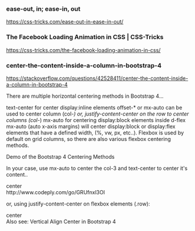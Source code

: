 ### ease-out, in; ease-in, out
https://css-tricks.com/ease-out-in-ease-in-out/

### The Facebook Loading Animation in CSS | CSS-Tricks
https://css-tricks.com/the-facebook-loading-animation-in-css/

### center-the-content-inside-a-column-in-bootstrap-4
https://stackoverflow.com/questions/42528411/center-the-content-inside-a-column-in-bootstrap-4

There are multiple horizontal centering methods in Bootstrap 4...

text-center for center display:inline elements
offset-* or mx-auto can be used to center column (col-*)
or, justify-content-center on the row to center columns (col-*)
mx-auto for centering display:block elements inside d-flex
mx-auto (auto x-axis margins) will center display:block or display:flex elements that have a defined width, (%, vw, px, etc..). Flexbox is used by default on grid columns, so there are also various flexbox centering methods.

Demo of the Bootstrap 4 Centering Methods

In your case, use mx-auto to center the col-3 and text-center to center it's content..

<div class="row">
    <div class="col-3 mx-auto">
        <div class="text-center">
            center
        </div>
    </div>
</div>
http://www.codeply.com/go/GRUfnxl3Ol

or, using justify-content-center on flexbox elements (.row):

<div class="container">
    <div class="row justify-content-center">
        <div class="col-3 text-center">
            center
        </div>
    </div>
</div>
Also see:
Vertical Align Center in Bootstrap 4
